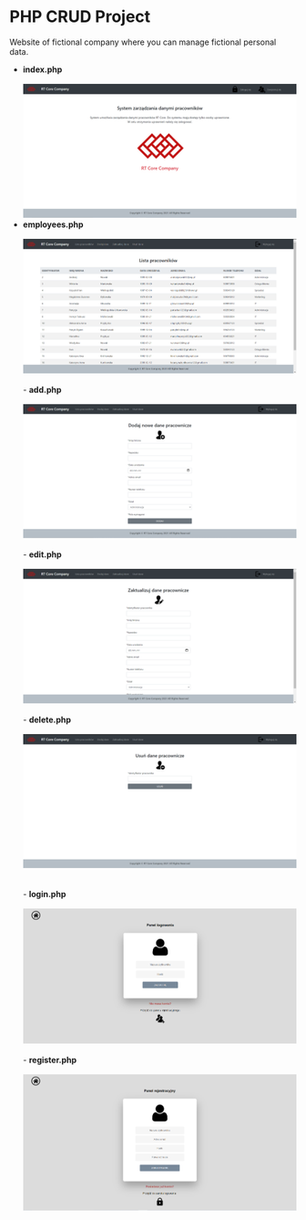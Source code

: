 # PHP CRUD Project
Website of fictional company where you can manage fictional personal data.<br />
- **index.php**<br />
<br />![indexView](https://github.com/KarolinaLewinska/PHP_CRUD_website/blob/main/ReadmeIMG/index.PNG)<br />
 - **employees.php**<br />
<br />![employeesView](https://github.com/KarolinaLewinska/PHP_CRUD_website/blob/main/ReadmeIMG/employees.PNG)<br />
<br /> - **add.php**<br />
<br />![addView](https://github.com/KarolinaLewinska/PHP_CRUD_website/blob/main/ReadmeIMG/add.PNG)<br />
<br /> - **edit.php**<br />
<br />![editView](https://github.com/KarolinaLewinska/PHP_CRUD_website/blob/main/ReadmeIMG/edit.PNG)<br />
<br /> - **delete.php**<br />
<br />![deleteView](https://github.com/KarolinaLewinska/PHP_CRUD_website/blob/main/ReadmeIMG/delete.PNG)<br />    
<br /> - **login.php**<br />
<br />![loginView](https://github.com/KarolinaLewinska/PHP_CRUD_website/blob/main/ReadmeIMG/login.PNG)<br />
<br /> - **register.php** <br />
<br />![registerView](https://github.com/KarolinaLewinska/PHP_CRUD_website/blob/main/ReadmeIMG/register.PNG)<br />
